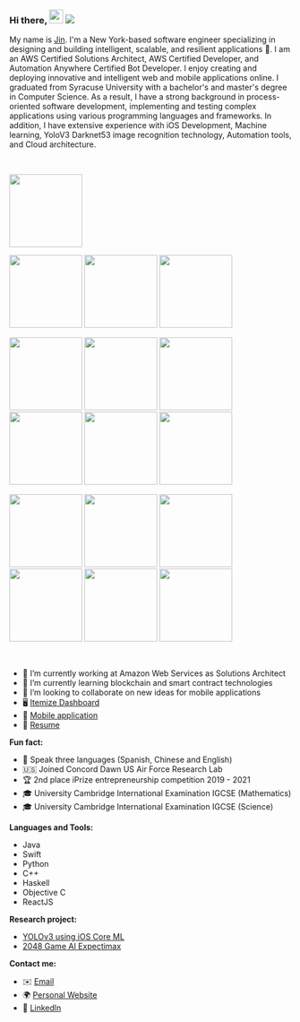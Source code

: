 ### Hi there, <img src="https://media.giphy.com/media/hvRJCLFzcasrR4ia7z/giphy.gif" width="25px"> ![](https://visitor-badge.glitch.me/badge?page_id=ztanruan.ztanruan)

My name is [Jin](https://ztanruan.com). I'm a New York-based software engineer specializing in designing and building intelligent, scalable, and resilient applications 🚀. I am an AWS Certified Solutions Architect, AWS Certified Developer, and Automation Anywhere Certified Bot Developer. I enjoy creating and deploying innovative and intelligent web and mobile applications online. I graduated from Syracuse University with a bachelor's and master's degree in Computer Science. As a result, I have a strong background in process-oriented software development, implementing and testing complex applications using various programming languages and frameworks. In addition, I have extensive experience with iOS Development, Machine learning, YoloV3 Darknet53 image recognition technology, Automation tools, and Cloud architecture.

<br />

<p float="left">
   <img src="https://github-ztanruan.s3.amazonaws.com/20.png" width="130" />
</p>
<p float="left">
   <img src="https://github-ztanruan.s3.amazonaws.com/7.png" width="130"/>
    <img src="https://github-ztanruan.s3.amazonaws.com/3.png" width="130" />
  <img src="https://github-ztanruan.s3.amazonaws.com/8.png" width="130" />
</p>
<p float="left">
   <img src="https://github-ztanruan.s3.amazonaws.com/AWS-Certified_Machine-Learning_Specialty_512x512.6ac490d15fe033a3d67ca544ecd0bcbcb10d391a.png" width="130" />
  <img src="https://github-ztanruan.s3.amazonaws.com/44.png" width="130" />
  <img src="https://github-ztanruan.s3.amazonaws.com/19.png" width="130" />
  <img src="https://github-ztanruan.s3.amazonaws.com/16.png" width="130" />
  <img src="https://github-ztanruan.s3.amazonaws.com/17.png" width="130" /> 
  <img src="https://github-ztanruan.s3.amazonaws.com/18.png" width="130" />
</p>

<p float="left">
  <img src="https://github-ztanruan.s3.amazonaws.com/9.png" width="130" />
  <img src="https://github-ztanruan.s3.amazonaws.com/10.png" width="130" />
  <img src="https://github-ztanruan.s3.amazonaws.com/120.png" width="130" />
  <img src="https://github-ztanruan.s3.amazonaws.com/12.png" width="130" /> 
  <img src="https://github-ztanruan.s3.amazonaws.com/13.png" width="130" />
  <img src="https://github-ztanruan.s3.amazonaws.com/14.png" width="130" />
</p>

<br />

- 🔭 I’m currently working at Amazon Web Services as Solutions Architect
- 🌱 I’m currently learning blockchain and smart contract technologies
- 👯 I’m looking to collaborate on new ideas for mobile applications
- 🖥️ [Itemize Dashboard](https://itemizeusa.com)
- 📱 [Mobile application](https://apps.apple.com/us/app/splash-desk/id1528420953)
- 📝 [Resume](https://ztanruan.com/resume.pdf)

**Fun fact:** 

- 📇 Speak three languages (Spanish, Chinese and English)
- 🇺🇸 Joined Concord Dawn US Air Force Research Lab
- 🏆 2nd place iPrize entrepreneurship competition 2019 - 2021
- 🎓 University Cambridge International Examination IGCSE (Mathematics) 
- 🎓 University Cambridge International Examination IGCSE (Science)

**Languages and Tools:** 

- Java 
- Swift
- Python
- C++
- Haskell
- Objective C
- ReactJS

**Research project:**

- [YOLOv3 using iOS Core ML](https://ztanruan.com/YOLOv3_Darknet53_iOS.pdf)
- [2048 Game AI Expectimax](https://ztanruan.com/2048_AI_Game_Expectimax.pdf)

**Contact me:**

- ✉️ [Email](mailto:jtanruan@gmail.com)
- 🌍 [Personal Website](https://ztanruan.com)
- 🔗 [Linkedln](https://www.linkedin.com/notifications/)

